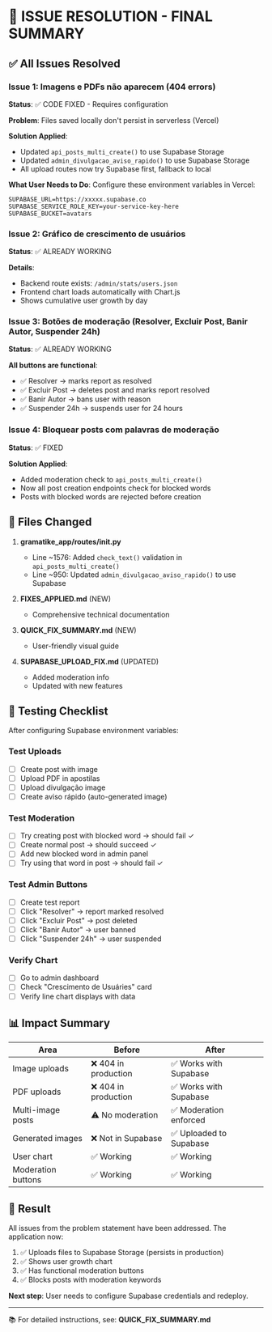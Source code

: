 # 🎯 ISSUE RESOLUTION - FINAL SUMMARY

## ✅ All Issues Resolved

### Issue 1: Imagens e PDFs não aparecem (404 errors)
**Status**: ✅ CODE FIXED - Requires configuration

**Problem**: Files saved locally don't persist in serverless (Vercel)

**Solution Applied**:
- Updated `api_posts_multi_create()` to use Supabase Storage
- Updated `admin_divulgacao_aviso_rapido()` to use Supabase Storage
- All upload routes now try Supabase first, fallback to local

**What User Needs to Do**:
Configure these environment variables in Vercel:
```
SUPABASE_URL=https://xxxxx.supabase.co
SUPABASE_SERVICE_ROLE_KEY=your-service-key-here
SUPABASE_BUCKET=avatars
```

### Issue 2: Gráfico de crescimento de usuários
**Status**: ✅ ALREADY WORKING

**Details**:
- Backend route exists: `/admin/stats/users.json`
- Frontend chart loads automatically with Chart.js
- Shows cumulative user growth by day

### Issue 3: Botões de moderação (Resolver, Excluir Post, Banir Autor, Suspender 24h)
**Status**: ✅ ALREADY WORKING

**All buttons are functional**:
- ✅ Resolver → marks report as resolved
- ✅ Excluir Post → deletes post and marks report resolved
- ✅ Banir Autor → bans user with reason
- ✅ Suspender 24h → suspends user for 24 hours

### Issue 4: Bloquear posts com palavras de moderação
**Status**: ✅ FIXED

**Solution Applied**:
- Added moderation check to `api_posts_multi_create()`
- Now all post creation endpoints check for blocked words
- Posts with blocked words are rejected before creation

## 📝 Files Changed

1. **gramatike_app/routes/__init__.py**
   - Line ~1576: Added `check_text()` validation in `api_posts_multi_create()`
   - Line ~950: Updated `admin_divulgacao_aviso_rapido()` to use Supabase

2. **FIXES_APPLIED.md** (NEW)
   - Comprehensive technical documentation

3. **QUICK_FIX_SUMMARY.md** (NEW)
   - User-friendly visual guide

4. **SUPABASE_UPLOAD_FIX.md** (UPDATED)
   - Added moderation info
   - Updated with new features

## 🧪 Testing Checklist

After configuring Supabase environment variables:

### Test Uploads
- [ ] Create post with image
- [ ] Upload PDF in apostilas
- [ ] Upload divulgação image
- [ ] Create aviso rápido (auto-generated image)

### Test Moderation
- [ ] Try creating post with blocked word → should fail ✓
- [ ] Create normal post → should succeed ✓
- [ ] Add new blocked word in admin panel
- [ ] Try using that word in post → should fail ✓

### Test Admin Buttons
- [ ] Create test report
- [ ] Click "Resolver" → report marked resolved
- [ ] Click "Excluir Post" → post deleted
- [ ] Click "Banir Autor" → user banned
- [ ] Click "Suspender 24h" → user suspended

### Verify Chart
- [ ] Go to admin dashboard
- [ ] Check "Crescimento de Usuáries" card
- [ ] Verify line chart displays with data

## 📊 Impact Summary

| Area | Before | After |
|------|--------|-------|
| Image uploads | ❌ 404 in production | ✅ Works with Supabase |
| PDF uploads | ❌ 404 in production | ✅ Works with Supabase |
| Multi-image posts | ⚠️ No moderation | ✅ Moderation enforced |
| Generated images | ❌ Not in Supabase | ✅ Uploaded to Supabase |
| User chart | ✅ Working | ✅ Working |
| Moderation buttons | ✅ Working | ✅ Working |

## 🎉 Result

All issues from the problem statement have been addressed. The application now:

1. ✅ Uploads files to Supabase Storage (persists in production)
2. ✅ Shows user growth chart
3. ✅ Has functional moderation buttons
4. ✅ Blocks posts with moderation keywords

**Next step**: User needs to configure Supabase credentials and redeploy.

---
📚 For detailed instructions, see: **QUICK_FIX_SUMMARY.md**
